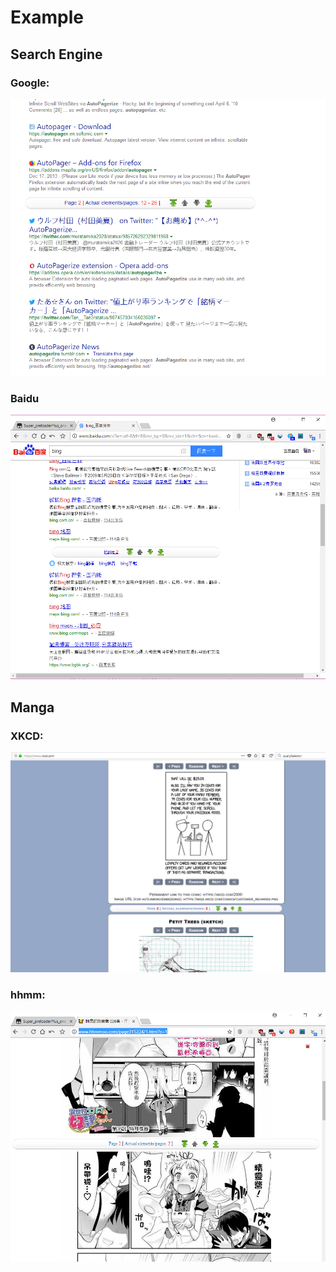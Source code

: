 # Example

## Search Engine

### Google:

![Google](./image/example/search/google.png)

### Baidu

![Baidu](./image/example/search/baidu.png)

## Manga

### XKCD:

![xkcd](./image/example/manga/xkcd.png)

### hhmm:

![hhmm](./image/example/manga/hhmm.png)
